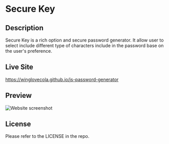 # Secure Key

## Description

Secure Key is a rich option and secure password generator. It allow user to select include different type of characters include in the password base on the user's preference.   


## Live Site

https://winglovecola.github.io/js-password-generator

## Preview

![Website screenshot]()


## License

Please refer to the LICENSE in the repo. 
